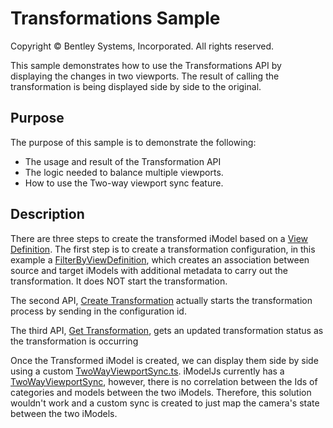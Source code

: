 # Transformations Sample

Copyright © Bentley Systems, Incorporated. All rights reserved.

This sample demonstrates how to use the Transformations API by displaying the changes in two viewports. The result of calling the transformation is being displayed side by side to the original.

## Purpose

The purpose of this sample is to demonstrate the following:

* The usage and result of the Transformation API
* The logic needed to balance multiple viewports.
* How to use the Two-way viewport sync feature.

## Description

There are three steps to create the transformed iModel based on a [View Definition](https://www.itwinjs.org/reference/imodeljs-backend/viewdefinitions/viewdefinition/). The first step is to create a transformation configuration, in this example a [FilterByViewDefinition](https://developer.bentley.com/apis/transformations/operations/filterbyviewdefinition/), which creates an association between source and target iModels with additional metadata to carry out the transformation. It does NOT start the transformation. 

The second API, [Create Transformation](https://developer.bentley.com/apis/transformations/operations/create-transformation/) actually starts the transformation process by sending in the configuration id.

The third API, [Get Transformation](https://developer.bentley.com/apis/transformations/operations/get-transformation/), gets an updated transformation status as the transformation is occurring

Once the Transformed iModel is created, we can display them side by side using a custom [TwoWayViewportSync.ts](./TwoWayViewportSync.ts). iModelJs currently has a [TwoWayViewportSync](https://www.imodeljs.org/reference/imodeljs-frontend/views/twowayviewportsync), however, there is no correlation between the Ids of categories and models between the two iModels. Therefore, this solution wouldn't work and a custom sync is created to just map the camera's state between the two iModels.
